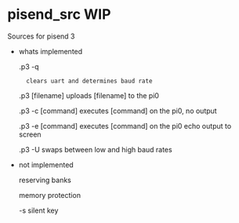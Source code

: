 # pisend_src WIP

Sources for pisend 3

- whats implemented 

    .p3 -q 
    
        clears uart and determines baud rate

    .p3 [filename]
        uploads [filename] to the pi0 

    .p3 -c [command]
        executes [command] on the pi0, no output 

    .p3 -e [command]
        executes [command] on the pi0 echo output to screen

    .p3 -U
        swaps between low and high baud rates 

- not implemented 

    reserving banks 

    memory protection 

    -s silent key



    